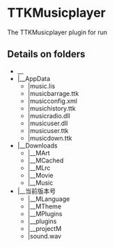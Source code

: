 # TTKMusicplayer
The TTKMusicplayer plugin for run

## Details on folders

* __
* |__AppData
  * |music.lis
  * |musicbarrage.ttk
  * |musicconfig.xml
  * |musichistory.ttk
  * |musicradio.dll
  * |musicuser.dll
  * |musicuser.ttk
  * |musicdown.ttk
* |__Downloads
  * |__MArt
  * |__MCached
  * |__MLrc
  * |__Movie
  * |__Music
* |__当前版本号
  * |__MLanguage
  * |__MTheme
  * |__MPlugins
  * |__plugins
  * |__projectM
  * |sound.wav